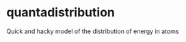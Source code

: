 quantadistribution
==================

Quick and hacky model of the distribution of energy in atoms
